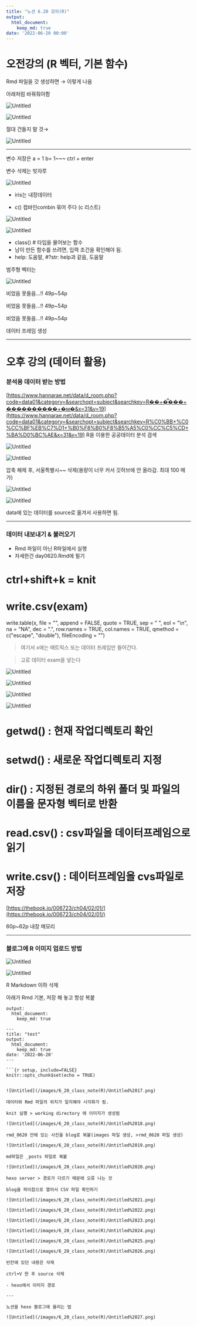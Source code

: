 ```yaml
---
title: "노션 6.20 강의(R)"
output:
  html_document:
    keep_md: true
date: '2022-06-20 00:00'
---
```

# 오전강의 (R 벡터, 기본 함수)

Rmd 파일을 갓 생성하면 → 이렇게 나옴

아래처럼 바꿔줘야함

![Untitled](/images/6_20_class_note(R)/Untitled.png)

![Untitled](/images/6_20_class_note(R)/Untitled%201.png)

절대 건들지 말 것→

![Untitled](/images/6_20_class_note(R)/Untitled%202.png)

---

변수 저장은 a = 1 b= 1~~~ ctrl + enter

변수 삭제는 빗자루

![Untitled](/images/6_20_class_note(R)/Untitled%203.png)

- iris는 내장데이터

- c() 컴바인combin 묶어 주다 (c 리스트)

![Untitled](/images/6_20_class_note(R)/Untitled%204.png)

![Untitled](/images/6_20_class_note(R)/Untitled%205.png)

- class() # 타입을 물어보는 함수
- 남이 만든 함수를 쓰려면, 입력 조건을 확인해야 됨.
- help: 도움말,  #?str: help과 같음, 도움말

범주형 벡터는 

![Untitled](/images/6_20_class_note(R)/Untitled%206.png)

비었음 못들음…!! 49p~54p

비었음 못들음…!! 49p~54p

비었음 못들음…!! 49p~54p

데이터 프레임 생성

---

# 오후 강의 (데이터 활용)

### 분석용 데이터 받는 방법

[https://www.hannarae.net/data/d_room.php?code=data01&category=&searchopt=subject&searchkey=R��+�̿���+����������+�м�&x=31&y=19](https://www.hannarae.net/data/d_room.php?code=data01&category=&searchopt=subject&searchkey=R%C0%BB+%C0%CC%BF%EB%C7%D1+%B0%F8%B0%F8%B5%A5%C0%CC%C5%CD+%BA%D0%BC%AE&x=31&y=19)    R을 이용한 공공데이터 분석 검색

![Untitled](/images/6_20_class_note(R)/Untitled%207.png)

![Untitled](/images/6_20_class_note(R)/Untitled%208.png)

압축 해제 후, 서울특별시~~ 삭제(용량이 너무 커서 깃허브에 안 올라감. 최대 100 메가)

![Untitled](/images/6_20_class_note(R)/Untitled%209.png)

![Untitled](/images/6_20_class_note(R)/Untitled%2010.png)

data에 있는 데이터를 source로 옮겨서 사용하면 됨.

---

### 데이터 내보내기 & 불러오기

- Rmd 파일이 아닌 R파일에서 실행
- 자세한건 day0620.Rmd에 필기

# ctrl+shift+k = knit

# write.csv(exam)

write.table(x, file = "", append = FALSE, quote = TRUE, sep = " ",
eol = "\n", na = "NA", dec = ".", row.names = TRUE,
col.names = TRUE, qmethod = c("escape", "double"),
fileEncoding = "")

>여기서 x에는 매트릭스 또는 데이터 프레임만 들어간다.

>고로 데이터 exam을 넣는다

![Untitled](/images/6_20_class_note(R)/Untitled%2011.png)

![Untitled](/images/6_20_class_note(R)/Untitled%2012.png)

![Untitled](/images/6_20_class_note(R)/Untitled%2013.png)

![Untitled](/images/6_20_class_note(R)/Untitled%2014.png)

# getwd() : 현재 작업디렉토리 확인

# setwd()  : 새로운 작업디렉토리 지정

# dir() : 지정된 경로의 하위 폴더 및 파일의 이름을 문자형 벡터로 반환

# read.csv() : csv파일을 데이터프레임으로 읽기

# write.csv() : 데이터프레임을 cvs파일로 저장

[https://thebook.io/006723/ch04/02/01/](https://thebook.io/006723/ch04/02/01/)

60p~62p 내장 메모리

---

### 블로그에 R 이미지 업로드 방법

![Untitled](/images/6_20_class_note(R)/Untitled%2015.png)

![Untitled](/images/6_20_class_note(R)/Untitled%2016.png)

R Markdown 이하 삭제

아래가 Rmd 기본, 저장 해 놓고 항상 복붙

```
output:
  html_document:
    keep_md: true
```

```
---
title: "test"
output:
  html_document:
    keep_md: true
date: '2022-06-20'
---

```{r setup, include=FALSE}
knitr::opts_chunk$set(echo = TRUE)
```
```

![Untitled](/images/6_20_class_note(R)/Untitled%2017.png)

데이터와 Rmd 파일의 위치가 일치해야 시각화가 됨.

knit 실행 > working directory 에 이미지가 생성됨

![Untitled](/images/6_20_class_note(R)/Untitled%2018.png)

rmd_0620 안에 있는 사진을 blog로 복붙(images 파일 생성, >rmd_0620 파일 생성)

![Untitled](/images/6_20_class_note(R)/Untitled%2019.png)

md파일은 _posts 파일로 복붙

![Untitled](/images/6_20_class_note(R)/Untitled%2020.png)

hexo server > 경로가 다르기 때문에 오류 나는 것

blog을 파이참으로 열어서 CSV 파일 확인하기

![Untitled](/images/6_20_class_note(R)/Untitled%2021.png)

![Untitled](/images/6_20_class_note(R)/Untitled%2022.png)

![Untitled](/images/6_20_class_note(R)/Untitled%2023.png)

![Untitled](/images/6_20_class_note(R)/Untitled%2024.png)

![Untitled](/images/6_20_class_note(R)/Untitled%2025.png)

![Untitled](/images/6_20_class_note(R)/Untitled%2026.png)

빈칸에 있던 내용은 삭제

ctrl+V 한 후 source 삭제

- hexo에서 이미지 경로

---

노션을 hexo 블로그에 올리는 법

![Untitled](/images/6_20_class_note(R)/Untitled%2027.png)